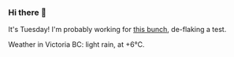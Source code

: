 ### Hi there :wave:

It's Tuesday! I'm probably working for [this bunch](https://github.com/kohofinancial), de-flaking a test.

Weather in Victoria BC: light rain, at +6°C.
